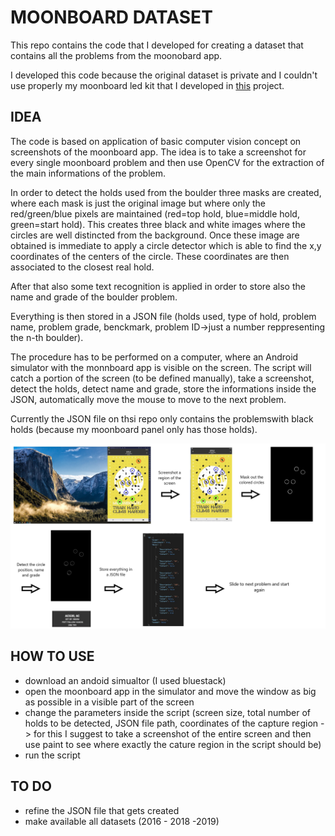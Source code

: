 # MOONBOARD DATASET

This repo contains the code that I developed for creating a dataset that contains all the problems from the moonobard app.

I developed this code because the original dataset is private and I couldn't use properly my moonboard led kit that I developed in [this](https://github.com/AlessandroAvi/Moonboard_LED_DIY) project. 

## IDEA 

The code is based on application of basic computer vision concept on screenshots of the moonboard app. The idea is to take a screenshot for every single moonboard problem and then use OpenCV for the extraction of the main informations of the problem. 

In order to detect the holds used from the boulder three masks are created, where each mask is just the original image but where only the red/green/blue pixels are maintained (red=top hold, blue=middle hold, green=start hold). This creates three black and white images where the circles are well distincted from the background. Once these image are obtained is immediate to apply a circle detector which is able to find the x,y coordinates of the centers of the circle. These coordinates are then associated to the closest real hold.

After that also some text recognition is applied in order to store also the name and grade of the boulder problem.

Everything is then stored in a JSON file (holds used, type of hold, problem name, problem grade, benckmark, problem ID->just a number reppresenting the n-th boulder).

The procedure has to be performed on a computer, where an Android simulator with the monnboard app is visible on the screen. The script will catch a portion of the screen (to be defined manually), take a screenshot, detect the holds, detect name and grade, store the informations inside the JSON, automatically move the mouse to move to the next problem.

Currently the JSON file on thsi repo only contains the problemswith black holds (because my moonboard panel only has those holds).

 ![name-of-you-image](https://github.com/AlessandroAvi/Moonboard_Dataset/blob/main/How_to.jpg) 



## HOW  TO USE

- download an andoid simualtor (I used bluestack)
- open the moonboard app in the simulator and move the window as big as possible in a visible part of the screen
- change the parameters inside the script (screen size, total number of holds to be detected, JSON file path, coordinates of the capture region -> for this I suggest to take a screenshot of the entire screen and then use paint to see where exactly the cature region in the script should be)
- run the script

## TO DO

- refine the JSON file that gets created
- make available all datasets (2016 - 2018 -2019)





